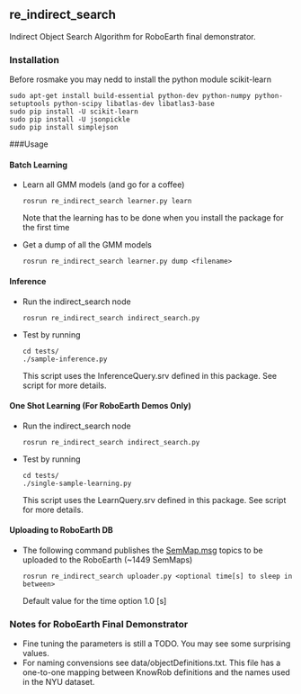 ## re_indirect_search

Indirect Object Search Algorithm for RoboEarth final demonstrator.

### Installation 

Before rosmake you may nedd to install the python module scikit-learn

	sudo apt-get install build-essential python-dev python-numpy python-setuptools python-scipy libatlas-dev libatlas3-base
	sudo pip install -U scikit-learn 
	sudo pip install -U jsonpickle
	sudo pip install simplejson

###Usage

#### Batch Learning
-	Learn all GMM models (and go for a coffee)

		rosrun re_indirect_search learner.py learn
	Note that the learning has to be done when you install the package for the first time
-	Get a dump of all the GMM models

		rosrun re_indirect_search learner.py dump <filename>

#### Inference 
-	Run the indirect_search node 

		rosrun re_indirect_search indirect_search.py
-	Test by running

		cd tests/
		./sample-inference.py
	This script uses the InferenceQuery.srv defined in this package. See script for more details.

#### One Shot Learning (For RoboEarth Demos Only)
-	Run the indirect_search node 

		rosrun re_indirect_search indirect_search.py
-	Test by running

		cd tests/
		./single-sample-learning.py
	This script uses the LearnQuery.srv defined in this package. See script for more details.

#### Uploading to RoboEarth DB
-	The following command publishes the [SemMap.msg](https://github.com/knowrob/knowrob_addons/blob/master/mod_semantic_map/msg/SemMap.msg) topics to be uploaded to the RoboEarth (~1449 SemMaps)
	
		rosrun re_indirect_search uploader.py <optional time[s] to sleep in between>
	Default value for the time option 1.0 [s]

### Notes for RoboEarth Final Demonstrator
-	Fine tuning the parameters is still a TODO. You may see some surprising values.
-	For naming convensions see data/objectDefinitions.txt. This file has a one-to-one mapping between KnowRob definitions and the names used in the NYU dataset. 





	
 


 

